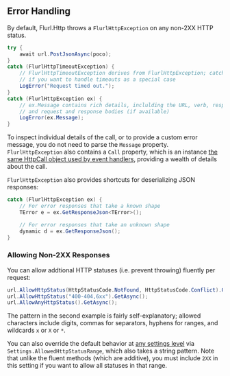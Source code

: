 ## Error Handling

By default, Flurl.Http throws a `FlurlHttpException` on any non-2XX HTTP status.

```c#
try {
    await url.PostJsonAsync(poco);
}
catch (FlurlHttpTimeoutException) {
    // FlurlHttpTimeoutException derives from FlurlHttpException; catch here only
    // if you want to handle timeouts as a special case
    LogError("Request timed out.");
}
catch (FlurlHttpException ex) {
    // ex.Message contains rich details, inclulding the URL, verb, response status,
    // and request and response bodies (if available)
    LogError(ex.Message);
}
```

To inspect individual details of the call, or to provide a custom error message, you do not need to parse the `Message` property. `FlurlHttpException` also contains a `Call` property, which is an instance [the same HttpCall object used by event handlers](configuration/#event-handlers), providing a wealth of details about the call.

`FlurlHttpException` also provides shortcuts for deserializing JSON responses:
 
```c#
catch (FlurlHttpException ex) {
    // For error responses that take a known shape
    TError e = ex.GetResponseJson<TError>();

    // For error responses that take an unknown shape
    dynamic d = ex.GetResponseJson();
}
```

### Allowing Non-2XX Responses

You can allow addtional HTTP statuses (i.e. prevent throwing) fluently per request:

```c#
url.AllowHttpStatus(HttpStatusCode.NotFound, HttpStatusCode.Conflict).GetAsync();
url.AllowHttpStatus("400-404,6xx").GetAsync();
url.AllowAnyHttpStatus().GetAsync();
```

The pattern in the second example is fairly self-explanatory; allowed characters include digits, commas for separators, hyphens for ranges, and wildcards `x` or `X` or `*`.

You can also override the default behavior at [any settings level](configuration) via `Settings.AllowedHttpStatusRange`, which also takes a string pattern. Note that unlike the fluent methods (which are additive), you must include `2XX` in this setting if you want to allow all statuses in that range.
